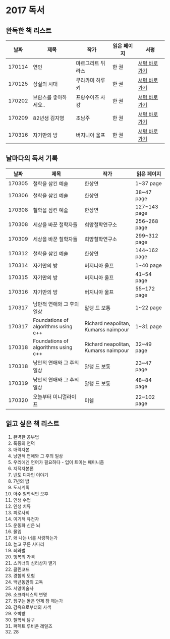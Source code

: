 # 2017 독서

## 완독한 책 리스트

| 날짜  | 제목 | 작가 | 읽은 페이지 | 서평 | 
|---|---|---|---|---|
| 170114 | 연인 | 마르그리트 뒤라스 | 한 권 | [서평 바로가기](https://wonny-log.github.io/talk/2017/01/13/read-classic.html) |  
| 170125 | 상실의 시대 | 무라카미 하루키 | 한 권 | [서평 바로가기](https://wonny-log.github.io/talk/2017/01/25/norwegian-wood.html) |  
| 170202 | 브람스를 좋아하세요.. | 프랑수아즈 사강 | 한 권 | [서평 바로가기](https://wonny-log.github.io/talk/2017/02/02/brahms.html) |  
| 170209 | 82년생 김지영 | 조남주 | 한 권 | [서평 바로가기](https://wonny-log.github.io/talk/2017/02/09/korea-woman-story.html) |  
| 170316 | 자기만의 방 | 버지니아 울프 | 한 권 | [서평 바로가기](https://wonny-log.github.io/talk/2017/03/16/a-room-of-one's-own.html) |  

## 날마다의 독서 기록

| 날짜  | 제목 | 작가 | 읽은 페이지 | 
|---|---|---|---|
| 170305 | 철학을 삼킨 예술 | 한상연 | 1~37 page |
| 170306 | 철학을 삼킨 예술 | 한상연 | 38~47 page |
| 170308 | 철학을 삼킨 예술 | 한상연 | 127~143 page |
| 170308 | 세상을 바꾼 철학자들 | 희망철학연구소 | 256~268 page |
| 170309 | 세상을 바꾼 철학자들 | 희망철학연구소 | 299~312 page |
| 170312 | 철학을 삼킨 예술 | 한상연 | 144~162 page |
| 170314 | 자기만의 방 | 버지니아 울프 | 1~40 page |
| 170315 | 자기만의 방 | 버지니아 울프 | 41~54 page |
| 170316 | 자기만의 방 | 버지니아 울프 | 55~172 page |
| 170317 | 낭만적 연애와 그 후의 일상 | 알랭 드 보통 | 1~22 page |
| 170317 | Foundations of algorithms using c++ | Richard neapolitan, Kumarss naimpour | 1~31 page | 
| 170318 | Foundations of algorithms using c++ | Richard neapolitan, Kumarss naimpour | 32~49 page | 
| 170318 | 낭만적 연애와 그 후의 일상 | 알랭 드 보통 | 23~47 page |
| 170319 | 낭만적 연애와 그 후의 일상 | 알랭 드 보통 | 48~84 page |
| 170320 | 오늘부터 미니멀라이프 | 미쉘 | 22~102 page |

## 읽고 싶은 책 리스트

1. 완벽한 공부법
2. 폭풍의 언덕
3. 매력자본
4. 낭만적 연애와 그 후의 일상
5. 우리에겐 언어가 필요하다 - 입이 트이는 페미니즘
6. 지적자본론
7. 넨도 디자인 이야기
8. 7년의 밤
9. 도시계획
10. 아주 철학적인 오후
11. 인생 수업
12. 인생 치류
13. 피로사회
14. 이기적 유전자
15. 운동화 신은 뇌
16. 몰입
17. 왜 나는 너를 사랑하는가
18. 높고 푸른 사다리
19. 죄와벌
20. 행복의 가격
21. 스키너의 심리상자 열기
22. 클린코드
23. 경험의 모험
24. 백년동안의 고독
25. 서양미술사
26. 소크라테스의 변명
27. 뒹구는 돌은 언제 잠 깨는가
28. 감옥으로부터의 사색
29. 호박방
30. 철학적 탐구
31. 퍼펙트 루비온 레일즈
32. 28
